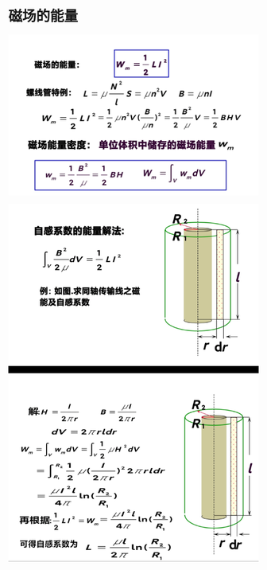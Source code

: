 # 磁场的能量

![Screenshot_2022-11-08-09-31-29-247-edit_cn.wps.moffice_eng.jpg](%E7%A3%81%E5%9C%BA%E7%9A%84%E8%83%BD%E9%87%8F%20291603a70ecf44e7a69588e3eb884556/Screenshot_2022-11-08-09-31-29-247-edit_cn.wps.moffice_eng.jpg)

![Screenshot_2022-11-08-09-37-43-190-edit_cn.wps.moffice_eng.jpg](%E7%A3%81%E5%9C%BA%E7%9A%84%E8%83%BD%E9%87%8F%20291603a70ecf44e7a69588e3eb884556/Screenshot_2022-11-08-09-37-43-190-edit_cn.wps.moffice_eng.jpg)